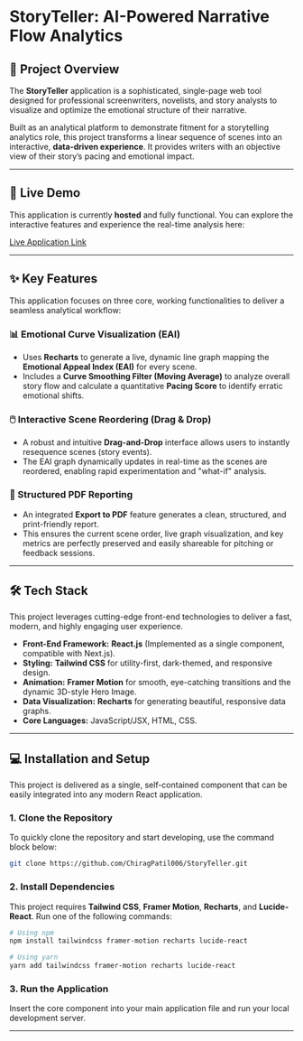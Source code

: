 # StoryTeller: AI-Powered Narrative Flow Analytics

## 🚀 Project Overview

The **StoryTeller** application is a sophisticated, single-page web tool designed for professional screenwriters, novelists, and story analysts to visualize and optimize the emotional structure of their narrative.

Built as an analytical platform to demonstrate fitment for a storytelling analytics role, this project transforms a linear sequence of scenes into an interactive, **data-driven experience**. It provides writers with an objective view of their story’s pacing and emotional impact.

---

## 🔗 Live Demo

This application is currently **hosted** and fully functional. You can explore the interactive features and experience the real-time analysis here:

[Live Application Link](https://story-teller-analytics.netlify.app)

---

## ✨ Key Features

This application focuses on three core, working functionalities to deliver a seamless analytical workflow:

### 📊 Emotional Curve Visualization (EAI)

* Uses **Recharts** to generate a live, dynamic line graph mapping the **Emotional Appeal Index (EAI)** for every scene.
* Includes a **Curve Smoothing Filter (Moving Average)** to analyze overall story flow and calculate a quantitative **Pacing Score** to identify erratic emotional shifts.

### 🖱️ Interactive Scene Reordering (Drag & Drop)

* A robust and intuitive **Drag-and-Drop** interface allows users to instantly resequence scenes (story events).
* The EAI graph dynamically updates in real-time as the scenes are reordered, enabling rapid experimentation and "what-if" analysis.

### 📄 Structured PDF Reporting

* An integrated **Export to PDF** feature generates a clean, structured, and print-friendly report.
* This ensures the current scene order, live graph visualization, and key metrics are perfectly preserved and easily shareable for pitching or feedback sessions.

---

## 🛠️ Tech Stack

This project leverages cutting-edge front-end technologies to deliver a fast, modern, and highly engaging user experience.

* **Front-End Framework:** **React.js** (Implemented as a single component, compatible with Next.js).
* **Styling:** **Tailwind CSS** for utility-first, dark-themed, and responsive design.
* **Animation:** **Framer Motion** for smooth, eye-catching transitions and the dynamic 3D-style Hero Image.
* **Data Visualization:** **Recharts** for generating beautiful, responsive data graphs.
* **Core Languages:** JavaScript/JSX, HTML, CSS.

---

## 💻 Installation and Setup

This project is delivered as a single, self-contained component that can be easily integrated into any modern React application.

### 1. Clone the Repository

To quickly clone the repository and start developing, use the command block below:

```bash
git clone https://github.com/ChiragPatil006/StoryTeller.git
```

### 2. Install Dependencies

This project requires **Tailwind CSS**, **Framer Motion**, **Recharts**, and **Lucide-React**. Run one of the following commands:

```bash
# Using npm
npm install tailwindcss framer-motion recharts lucide-react
```

```bash
# Using yarn
yarn add tailwindcss framer-motion recharts lucide-react
```

### 3. Run the Application

Insert the core component into your main application file and run your local development server.

-----
